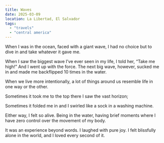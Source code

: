 ```yaml
---
title: Waves
date: 2025-03-09
location: La Libertad, El Salvador
tags:
  - "travels"
  - "central america"
---
```


When I was in the ocean, faced with a giant wave, I had no choice but to dive in and take whatever it gave me.

When I saw the biggest wave I’ve ever seen in my life, I told her, “Take me high!” And I went up with the force. The next big wave, however, sucked me in and made me backflipped 10 times in the water.

When we live more intentionally, a lot of things around us resemble life in one way or the other.

Sometimes it took me to the top there I saw the vast horizon;

Sometimes it folded me in and I swirled like a sock in a washing machine.

Either way, I felt so alive. Being in the water, having brief moments where I have zero control over the movement of my body.

It was an experience beyond words. I laughed with pure joy. I felt blissfully alone in the world, and I loved every second of it.
